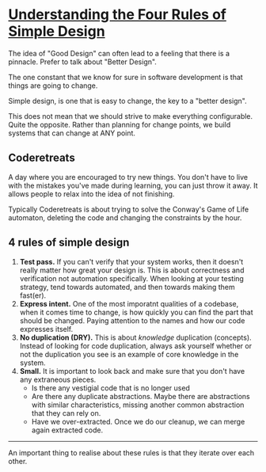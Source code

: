# [Understanding the Four Rules of Simple Design](https://www.goodreads.com/book/show/21841698-understanding-the-four-rules-of-simple-design)

The idea of "Good Design" can often lead to a feeling that there is a pinnacle. Prefer to talk about "Better Design".

The one constant that we know for sure in software development is that things are going to change.

Simple design, is one that is easy to change, the key to a "better design".

This does not mean that we should strive to make everything configurable. Quite the opposite. Rather than planning for change points, we build systems that can change at ANY point.

## Coderetreats

A day where you are encouraged to try new things. You don't have to live with the mistakes you've made during learning, you can just throw it away. It allows people to relax into the idea of not finishing.

Typically Coderetreats is about trying to solve the Conway's Game of Life automaton, deleting the code and changing the constraints by the hour.

## 4 rules of simple design

1. **Test pass.** If you can't verify that your system works, then it doesn't really matter how great your design is. This is about correctness and verification not automation specifically. When looking at your testing strategy, tend towards automated, and then towards making them fast(er).
2. **Express intent.** One of the most imporatnt qualities of a codebase, when it comes time to change, is how quickly you can find the part that should be changed. Paying attention to the names and how our code expresses itself.
3. **No duplication (DRY).** This is about _knowledge_ duplication (concepts). Instead of looking for code duplication, always ask yourself whether or not the duplication you see is an example of core knowledge in the system.
4. **Small.** It is important to look back and make sure that you don't have any extraneous pieces.
    * Is there any vestigial code that is no longer used
    * Are there any duplicate abstractions. Maybe there are abstractions with similar characteristics, missing another common abstraction that they can rely on.
    * Have we over-extracted. Once we do our cleanup, we can merge again extracted code.
  
---

An important thing to realise about these rules is that they iterate over each other.